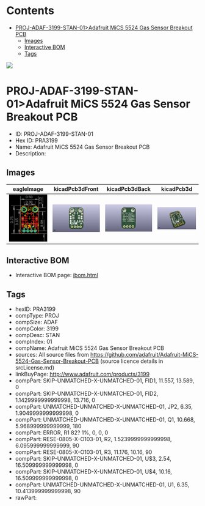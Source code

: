 



Contents
========

* [PROJ-ADAF-3199-STAN-01>Adafruit MiCS 5524 Gas Sensor Breakout PCB](#proj-adaf-3199-stan-01adafruit-mics-5524-gas-sensor-breakout-pcb)
	* [Images](#images)
	* [Interactive BOM](#interactive-bom)
	* [Tags](#tags)
  
![][im]
# PROJ-ADAF-3199-STAN-01>Adafruit MiCS 5524 Gas Sensor Breakout PCB

- ID: PROJ-ADAF-3199-STAN-01
- Hex ID: PRA3199
- Name: Adafruit MiCS 5524 Gas Sensor Breakout PCB
- Description: 

## Images
  
  

|eagleImage|kicadPcb3dFront|kicadPcb3dBack|kicadPcb3d|
| :---: | :---: | :---: | :---: |
|[![eagleImage](eagleImage_140.png)](eagleImage_600.png)|[![kicadPcb3dFront](kicadPcb3dFront_140.png)](kicadPcb3dFront_600.png)|[![kicadPcb3dBack](kicadPcb3dBack_140.png)](kicadPcb3dBack_600.png)|[![kicadPcb3d](kicadPcb3d_140.png)](kicadPcb3d_600.png)|

## Interactive BOM

- Interactive BOM page: [ibom.html](kicad/bom/ibom.html)

## Tags

- hexID: PRA3199
- oompType: PROJ
- oompSize: ADAF
- oompColor: 3199
- oompDesc: STAN
- oompIndex: 01
- oompName: Adafruit MiCS 5524 Gas Sensor Breakout PCB
- sources: All source files from https://github.com/adafruit/Adafruit-MiCS-5524-Gas-Sensor-Breakout-PCB (source licence details in srcLicense.md)
- linkBuyPage: http://www.adafruit.com/products/3199
- oompPart: SKIP-UNMATCHED-X-UNMATCHED-01, FID1, 11.557, 13.589, 0
- oompPart: SKIP-UNMATCHED-X-UNMATCHED-01, FID2, 1.1429999999999998, 13.716, 0
- oompPart: UNMATCHED-UNMATCHED-X-UNMATCHED-01, JP2, 6.35, 1.9049999999999998, 0
- oompPart: UNMATCHED-UNMATCHED-X-UNMATCHED-01, Q1, 10.668, 5.968999999999999, 180
- oompPart: ERROR, R1 82? 1%, 0, 0, 0
- oompPart: RESE-0805-X-O103-01, R2, 1.5239999999999998, 6.095999999999999, 90
- oompPart: RESE-0805-X-O103-01, R3, 11.176, 10.16, 90
- oompPart: SKIP-UNMATCHED-X-UNMATCHED-01, U$3, 2.54, 16.509999999999998, 0
- oompPart: SKIP-UNMATCHED-X-UNMATCHED-01, U$4, 10.16, 16.509999999999998, 0
- oompPart: UNMATCHED-UNMATCHED-X-UNMATCHED-01, U1, 6.35, 10.413999999999998, 90
- rawPart: 



[im]: kicadPcb3d_450.png
